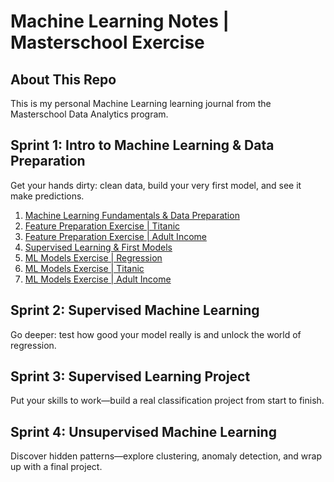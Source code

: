 # Machine Learning Notes | Masterschool Exercise

## About This Repo

This is my personal Machine Learning learning journal from the Masterschool Data Analytics program.

## Sprint 1: Intro to Machine Learning & Data Preparation

Get your hands dirty: clean data, build your very first model, and see it make predictions.

1. [Machine Learning Fundamentals & Data Preparation](/s01_ml_intro_data_prep/ml-fundamentals-data-prep.md)
2. [Feature Preparation Exercise | Titanic](/notebooks/01_feature_prep_titanic.ipynb)
3. [Feature Preparation Exercise | Adult Income](/notebooks/02_feature_prep_adult_income.ipynb)
4. [Supervised Learning & First Models](/s01_ml_intro_data_prep/supervised-learning-1st-models.md)
5. [ML Models Exercise | Regression](/notebooks/03_ml_model_regression.ipynb)
6. [ML Models Exercise | Titanic](/notebooks/04_ml_model_titanic.ipynb)
7. [ML Models Exercise | Adult Income](/notebooks/05_ml_model_adult_income.ipynb)

## Sprint 2: Supervised Machine Learning

Go deeper: test how good your model really is and unlock the world of regression.

## Sprint 3: Supervised Learning Project

Put your skills to work—build a real classification project from start to finish.

## Sprint 4: Unsupervised Machine Learning

Discover hidden patterns—explore clustering, anomaly detection, and wrap up with a final project.
